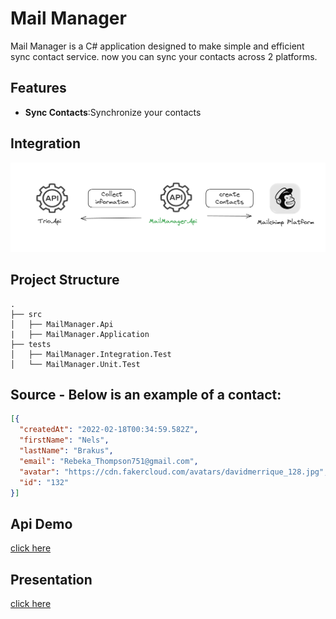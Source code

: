# Mail Manager

Mail Manager is a C# application designed to make simple and efficient sync contact service. now you can sync your contacts across 2 platforms.

## Features

- **Sync Contacts**:Synchronize your contacts

## Integration 
![Alt text](https://github.com/Jgabrielsousa/mail-manager/blob/main/MailManager/others/how-it-works.png?raw=true)

## Project Structure
```plaintext
.
├── src
│   ├── MailManager.Api
|   ├── MailManager.Application
├── tests
│   ├── MailManager.Integration.Test
│   └── MailManager.Unit.Test
```


## Source - Below is an example of a contact:

```json
[{
  "createdAt": "2022-02-18T00:34:59.582Z",
  "firstName": "Nels",
  "lastName": "Brakus",
  "email": "Rebeka_Thompson751@gmail.com",
  "avatar": "https://cdn.fakercloud.com/avatars/davidmerrique_128.jpg",
  "id": "132"
}]
```

## Api Demo
[click here](https://mail-manager-production.up.railway.app/swagger/index.html)

## Presentation
[click here](https://youtu.be/3XV85-S3zFY)
